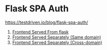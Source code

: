 # Flask SPA Auth

https://testdriven.io/blog/flask-spa-auth/

1. [Frontend Served From flask](/flask-spa-jinja)
1. [Frontend Served Separately (Same domain)](/flask-spa-same-origin)
1. [Frontend Served Separately (Cross-domain)](/flask-spa-cross-origin)
